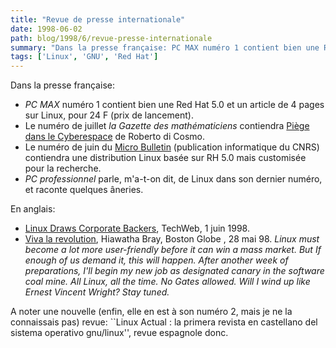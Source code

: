 ```yaml
---
title: "Revue de presse internationale"
date: 1998-06-02
path: blog/1998/6/revue-presse-internationale
summary: "Dans la presse française: PC MAX numéro 1 contient bien une Red Hat 5.0 et un article de 4 pages sur Linux, pour 24 F (prix de lancement)."
tags: ['Linux', 'GNU', 'Red Hat']
---
```


<P>
Dans la presse française:
</P>

<UL>

<LI><EM>PC MAX</EM> numéro 1 contient bien une Red Hat 5.0 et un article
de 4 pages sur Linux, pour 24 F (prix de lancement).
<LI>Le numéro de juillet <EM>la Gazette des mathématiciens</EM>
contiendra <A HREF="http://www.mmedium.com/dossiers/piege/">Piège dans
le Cyberespace</A> de Roberto di Cosmo.
<LI>Le numéro de juin du <A HREF="http://www.dsi.cnrs.fr/~lmb/LMB.html">Micro Bulletin</A> (publication informatique du CNRS) contiendra
une distribution Linux basée sur RH 5.0 mais customisée pour la
recherche.
<LI><EM>PC professionnel</EM> parle, m'a-t-on dit, de Linux dans son dernier
numéro, et raconte quelques âneries.
</UL>

<P>
En anglais:
</P>

<UL>

<LI><A HREF="http://www.techweb.com/wire/story/TWB19980601S0002">Linux Draws Corporate Backers</A>, TechWeb, 1 juin 1998.
<LI><A HREF="http://www.boston.com/dailyglobe/globehtml/148/Viva_la_revolution.htm">Viva la revolution</A>, Hiawatha Bray, Boston Globe , 28 mai 98.
<EM>Linux must become a lot more user-friendly before it can win a mass
market. But If enough of us demand it, this will happen. After another
week of preparations, I'll begin my new job as designated canary in the
software coal mine. All Linux, all the time. No Gates allowed. Will I
wind up like Ernest Vincent Wright? Stay tuned.</EM>
</UL>

<P>
A noter une nouvelle (enfin, elle en est à son numéro 2, mais je ne la
connaissais pas) revue: ``Linux Actual : la primera revista en castellano
del sistema operativo gnu/linux'', revue espagnole donc.
</P>


